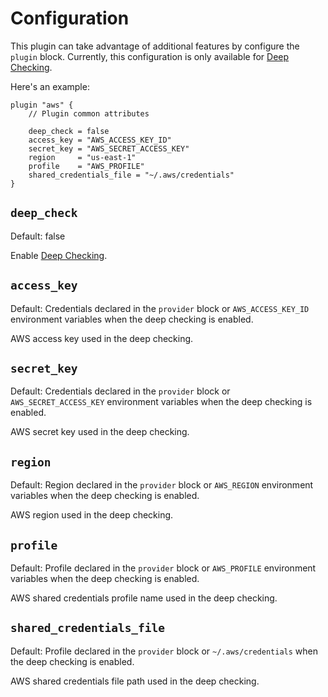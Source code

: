 # Configuration

This plugin can take advantage of additional features by configure the `plugin` block. Currently, this configuration is only available for [Deep Checking](deep_checking.md).

Here's an example:

```hcl
plugin "aws" {
    // Plugin common attributes

    deep_check = false
    access_key = "AWS_ACCESS_KEY_ID"
    secret_key = "AWS_SECRET_ACCESS_KEY"
    region     = "us-east-1"
    profile    = "AWS_PROFILE"
    shared_credentials_file = "~/.aws/credentials"
}
```

## `deep_check`

Default: false

Enable [Deep Checking](deep_checking.md).

## `access_key`

Default: Credentials declared in the `provider` block or `AWS_ACCESS_KEY_ID` environment variables when the deep checking is enabled.

AWS access key used in the deep checking.

## `secret_key`

Default: Credentials declared in the `provider` block or `AWS_SECRET_ACCESS_KEY` environment variables when the deep checking is enabled.

AWS secret key used in the deep checking.

## `region`

Default: Region declared in the `provider` block or `AWS_REGION` environment variables when the deep checking is enabled.

AWS region used in the deep checking.

## `profile`

Default: Profile declared in the `provider` block or `AWS_PROFILE` environment variables when the deep checking is enabled.

AWS shared credentials profile name used in the deep checking.

## `shared_credentials_file`

Default: Profile declared in the `provider` block or `~/.aws/credentials` when the deep checking is enabled.

AWS shared credentials file path used in the deep checking.
